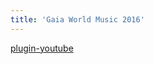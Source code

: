 ```yaml
---
title: 'Gaia World Music 2016'
---
```


[plugin-youtube](https://www.youtube.com/watch?v=y8_Y7sBknKs)
